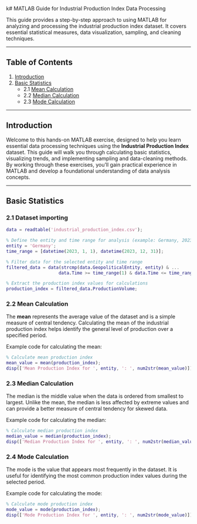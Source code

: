 k# MATLAB Guide for Industrial Production Index Data Processing

This guide provides a step-by-step approach to using MATLAB for analyzing and processing the industrial production index dataset. It covers essential statistical measures, data visualization, sampling, and cleaning techniques.

---

## Table of Contents
1. [Introduction](#introduction)
2. [Basic Statistics](#basic-statistics)
   - 2.1 [Mean Calculation](#mean-calculation)
   - 2.2 [Median Calculation](#median-calculation)
   - 2.3 [Mode Calculation](#mode-calculation)

---

## Introduction

Welcome to this hands-on MATLAB exercise, designed to help you learn essential data processing techniques using the **Industrial Production Index** dataset. This guide will walk you through calculating basic statistics, visualizing trends, and implementing sampling and data-cleaning methods. By working through these exercises, you’ll gain practical experience in MATLAB and develop a foundational understanding of data analysis concepts.

---

## Basic Statistics

### 2.1 Dataset importing
```matlab
data = readtable('industrial_production_index.csv');

% Define the entity and time range for analysis (example: Germany, 2023) do this 
entity = 'Germany';
time_range = [datetime(2023, 1, 1), datetime(2023, 12, 31)];

% Filter data for the selected entity and time range
filtered_data = data(strcmp(data.GeopoliticalEntity, entity) & ...
                    data.Time >= time_range(1) & data.Time <= time_range(2), :);

% Extract the production index values for calculations
production_index = filtered_data.ProductionVolume;
```

### 2.2 Mean Calculation

The **mean** represents the average value of the dataset and is a simple measure of central tendency. Calculating the mean of the industrial production index helps identify the general level of production over a specified period.

Example code for calculating the mean:

```matlab
% Calculate mean production index
mean_value = mean(production_index);
disp(['Mean Production Index for ', entity, ': ', num2str(mean_value)]);
```

### 2.3 Median Calculation

The median is the middle value when the data is ordered from smallest to largest. Unlike the mean, the median is less affected by extreme values and can provide a better measure of central tendency for skewed data.

Example code for calculating the median:

```matlab
% Calculate median production index
median_value = median(production_index);
disp(['Median Production Index for ', entity, ': ', num2str(median_value)]);
```
### 2.4 Mode Calculation

The mode is the value that appears most frequently in the dataset. It is useful for identifying the most common production index values during the selected period.

Example code for calculating the mode:
```matlab
% Calculate mode production index
mode_value = mode(production_index);
disp(['Mode Production Index for ', entity, ': ', num2str(mode_value)]);
```
